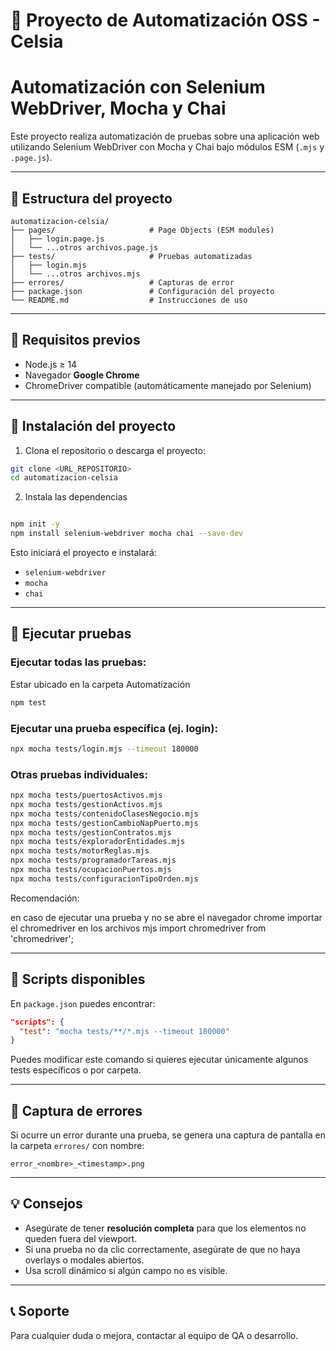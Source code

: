 # 🧪 Proyecto de Automatización OSS - Celsia

# Automatización con Selenium WebDriver, Mocha y Chai

Este proyecto realiza automatización de pruebas sobre una aplicación web utilizando Selenium WebDriver con Mocha y Chai bajo módulos ESM (`.mjs` y `.page.js`).

---

## 📁 Estructura del proyecto

```
automatizacion-celsia/
├── pages/                     # Page Objects (ESM modules)
│   ├── login.page.js
│   └── ...otros archivos.page.js
├── tests/                     # Pruebas automatizadas
│   ├── login.mjs
│   └── ...otros archivos.mjs
├── errores/                   # Capturas de error
├── package.json               # Configuración del proyecto
└── README.md                  # Instrucciones de uso
```

---

## 🚀 Requisitos previos

- Node.js ≥ 14
- Navegador **Google Chrome**
- ChromeDriver compatible (automáticamente manejado por Selenium)

---

## 🔧 Instalación del proyecto

1. Clona el repositorio o descarga el proyecto:

```bash
git clone <URL_REPOSITORIO>
cd automatizacion-celsia
```

2. Instala las dependencias

```bash

npm init -y 
npm install selenium-webdriver mocha chai --save-dev

```

Esto iniciará el proyecto e instalará:
- `selenium-webdriver`
- `mocha`
- `chai`

---

## 🧪 Ejecutar pruebas

### Ejecutar todas las pruebas:
Estar ubicado en la carpeta Automatización

```bash
npm test
```

### Ejecutar una prueba específica (ej. login):
```bash
npx mocha tests/login.mjs --timeout 180000
```

### Otras pruebas individuales:

```bash
npx mocha tests/puertosActivos.mjs
npx mocha tests/gestionActivos.mjs
npx mocha tests/contenidoClasesNegocio.mjs
npx mocha tests/gestionCambioNapPuerto.mjs
npx mocha tests/gestionContratos.mjs
npx mocha tests/exploradorEntidades.mjs
npx mocha tests/motorReglas.mjs
npx mocha tests/programadorTareas.mjs
npx mocha tests/ocupacionPuertos.mjs
npx mocha tests/configuracionTipoOrden.mjs
```

Recomendación:

en caso de ejecutar una prueba y no se abre el navegador chrome importar el chromedriver en los archivos mjs
import chromedriver from 'chromedriver';

---

## 🧰 Scripts disponibles

En `package.json` puedes encontrar:

```json
"scripts": {
  "test": "mocha tests/**/*.mjs --timeout 180000"
}
```
Puedes modificar este comando si quieres ejecutar únicamente algunos tests específicos o por carpeta.

---

## 📸 Captura de errores

Si ocurre un error durante una prueba, se genera una captura de pantalla en la carpeta `errores/` con nombre: 

```
error_<nombre>_<timestamp>.png
```

---

## 💡 Consejos

- Asegúrate de tener **resolución completa** para que los elementos no queden fuera del viewport.
- Si una prueba no da clic correctamente, asegúrate de que no haya overlays o modales abiertos.
- Usa scroll dinámico si algún campo no es visible.

---

## 📞 Soporte

Para cualquier duda o mejora, contactar al equipo de QA o desarrollo.
